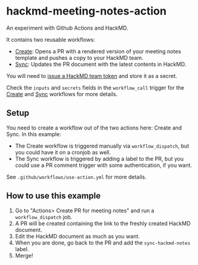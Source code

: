 # hackmd-meeting-notes-action

An experiment with Github Actions and HackMD.

It contains two reusable workflows:

- [Create](.github/workflows/create-meeting-notes-pr.yml): Opens a PR with a rendered version of your meeting notes template and pushes a copy to your HackMD team.
- [Sync](.github/workflows/sync-meeting-notes-pr.yml): Updates the PR document with the latest contents in HackMD.

You will need to [issue a HackMD team token](https://hackmd.io/@hackmd-api/how-to-issue-an-api-token) and store it as a secret.

Check the `inputs` and `secrets` fields in the `workflow_call` trigger for the [Create](.github/workflows/create-meeting-notes-pr.yml) and [Sync](.github/workflows/sync-meeting-notes-pr.yml)
workflows for more details.

## Setup

You need to create a workflow out of the two actions here: Create and Sync.
In this example:

- The Create workflow is triggered manually via `workflow_dispatch`, but you could have it on a cronjob as well.
- The Sync workflow is triggered by adding a label to the PR, but you could use a PR comment trigger with some authentication, if you want.

See `.github/workflows/use-action.yml` for more details.

## How to use this example

1. Go to "Actions> Create PR for meeting notes" and run a `workflow_dispatch` job.
2. A PR will be created containing the link to the freshly created HackMD document.
3. Edit the HackMD document as much as you want.
4. When you are done, go back to the PR and add the `sync-hackmd-notes` label.
5. Merge!


